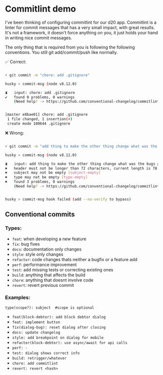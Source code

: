# Commitlint demo

I've been thinking of configuring commitlint for our d20 app. Commitlint is a linter for commit messages that has a very small impact, with great results. It's not a framework, it doesn't force anything on you, it just holds your hand in writing nice commit messages.

The only thing that is required from you is following the following conventions. You still git add/commit/push like normally.

✅ Correct:

```sh

⚡ git commit -m "chore: add .gitignore"

husky > commit-msg (node v8.12.0)

⧗   input: chore: add .gitignore
✔   found 0 problems, 0 warnings 
    (Need help? -> https://github.com/conventional-changelog/commitlint#what-is-commitlint )


[master e8bae01] chore: add .gitignore
 1 file changed, 1 insertion(+)
 create mode 100644 .gitignore
```


❌ Wrong:

```sh

⚡ git commit -m "add thing to make the other thing change what was the bugs problem or whatever"

husky > commit-msg (node v8.12.0)

⧗   input: add thing to make the other thing change what was the bugs problem or whatever
✖   header must not be longer than 72 characters, current length is 78 [header-max-length]
✖   subject may not be empty [subject-empty]
✖   type may not be empty [type-empty]
✖   found 3 problems, 0 warnings 
    (Need help? -> https://github.com/conventional-changelog/commitlint#what-is-commitlint )


husky > commit-msg hook failed (add --no-verify to bypass)
```

## Conventional commits

### Types:

- `feat`: when developing a new feature
- `fix`: bug fixes
- `docs`: documentation only changes
- `style`: style only changes
- `refactor`: code changes thats neither a bugfix or a feature add
- `perf`: performance improvement
- `test`:  add missing tests or correcting existing ones
- `build`: anything that affects the build
- `chore`: anything that doesnt involve code
- `revert`: revert previous commit

### Examples:

`type(scope?): subject  #scope is optional`

- `feat(block-debtor): add block debtor dialog`
- `feat: implement button`
- `fix(dialog-bug): reset dialog after closing`
- `docs: update changelog`
- `style: add breakpoint on dialog for mobile`
- `refactor(block-debtor): use async/await for api calls`
- `perf: -`
- `test: dialog shows correct info`
- `build: retrigger/whatever`
- `chore: add commitlint`
- `revert: revert <hash>`
